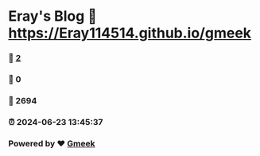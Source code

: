 # Eray's Blog :link: https://Eray114514.github.io/gmeek 
### :page_facing_up: [2](https://Eray114514.github.io/gmeek/tag.html) 
### :speech_balloon: 0 
### :hibiscus: 2694 
### :alarm_clock: 2024-06-23 13:45:37 
### Powered by :heart: [Gmeek](https://github.com/Meekdai/Gmeek)
